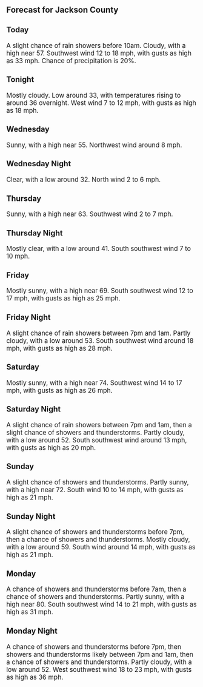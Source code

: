 <div>
   <h2>Forecast for Jackson County</h2>
   <p>
      <div style="font-size:120%">
         <h3>Today</h3>A slight chance of rain showers before 10am. Cloudy, with a high near 57. Southwest wind 12 to 18 mph, with gusts as high
         as 33 mph. Chance of precipitation is 20%.<br></div>
   </p>
   <p>
      <div style="font-size:120%">
         <h3>Tonight</h3>Mostly cloudy. Low around 33, with temperatures rising to around 36 overnight. West wind 7 to 12 mph, with gusts as high as
         18 mph.<br></div>
   </p>
   <p>
      <div style="font-size:120%">
         <h3>Wednesday</h3>Sunny, with a high near 55. Northwest wind around 8 mph.<br></div>
   </p>
   <p>
      <div style="font-size:120%">
         <h3>Wednesday Night</h3>Clear, with a low around 32. North wind 2 to 6 mph.<br></div>
   </p>
   <p>
      <div style="font-size:120%">
         <h3>Thursday</h3>Sunny, with a high near 63. Southwest wind 2 to 7 mph.<br></div>
   </p>
   <p>
      <div style="font-size:120%">
         <h3>Thursday Night</h3>Mostly clear, with a low around 41. South southwest wind 7 to 10 mph.<br></div>
   </p>
   <p>
      <div style="font-size:120%">
         <h3>Friday</h3>Mostly sunny, with a high near 69. South southwest wind 12 to 17 mph, with gusts as high as 25 mph.<br></div>
   </p>
   <p>
      <div style="font-size:120%">
         <h3>Friday Night</h3>A slight chance of rain showers between 7pm and 1am. Partly cloudy, with a low around 53. South southwest wind around 18 mph,
         with gusts as high as 28 mph.<br></div>
   </p>
   <p>
      <div style="font-size:120%">
         <h3>Saturday</h3>Mostly sunny, with a high near 74. Southwest wind 14 to 17 mph, with gusts as high as 26 mph.<br></div>
   </p>
   <p>
      <div style="font-size:120%">
         <h3>Saturday Night</h3>A slight chance of rain showers between 7pm and 1am, then a slight chance of showers and thunderstorms. Partly cloudy, with
         a low around 52. South southwest wind around 13 mph, with gusts as high as 20 mph.<br></div>
   </p>
   <p>
      <div style="font-size:120%">
         <h3>Sunday</h3>A slight chance of showers and thunderstorms. Partly sunny, with a high near 72. South wind 10 to 14 mph, with gusts as high
         as 21 mph.<br></div>
   </p>
   <p>
      <div style="font-size:120%">
         <h3>Sunday Night</h3>A slight chance of showers and thunderstorms before 7pm, then a chance of showers and thunderstorms. Mostly cloudy, with a
         low around 59. South wind around 14 mph, with gusts as high as 21 mph.<br></div>
   </p>
   <p>
      <div style="font-size:120%">
         <h3>Monday</h3>A chance of showers and thunderstorms before 7am, then a chance of showers and thunderstorms. Partly sunny, with a high near
         80. South southwest wind 14 to 21 mph, with gusts as high as 31 mph.<br></div>
   </p>
   <p>
      <div style="font-size:120%">
         <h3>Monday Night</h3>A chance of showers and thunderstorms before 7pm, then showers and thunderstorms likely between 7pm and 1am, then a chance
         of showers and thunderstorms. Partly cloudy, with a low around 52. West southwest wind 18 to 23 mph, with gusts as high as
         36 mph.<br></div>
   </p>
</div>